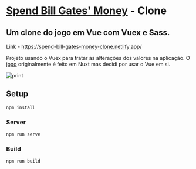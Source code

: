 # <a href="https://neal.fun/spend/">Spend Bill Gates' Money</a> - Clone
## Um clone do jogo em Vue com Vuex e Sass.

Link - https://spend-bill-gates-money-clone.netlify.app/

Projeto usando o Vuex para tratar as alterações dos valores na aplicação. O <a href="https://neal.fun/spend/">jogo</a> originalmente é feito em Nuxt mas decidi por usar o Vue em si.

<img src="https://raw.githubusercontent.com/stamorim28/vue-spend-billgates-money/master/pictures/print_1.png" alt="print"/>

## Setup
```
npm install
```

### Server
```
npm run serve
```

### Build
```
npm run build
```
